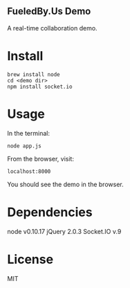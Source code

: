 FueledBy.Us Demo
----------------

A real-time collaboration demo.

Install
=======

```
brew install node
cd <demo dir>
npm install socket.io
```

Usage
=====

In the terminal:

`node app.js`

From the browser, visit:

`localhost:8000`

You should see the demo in the browser.

Dependencies
============

node v0.10.17
jQuery 2.0.3
Socket.IO v.9

License
=======

MIT
